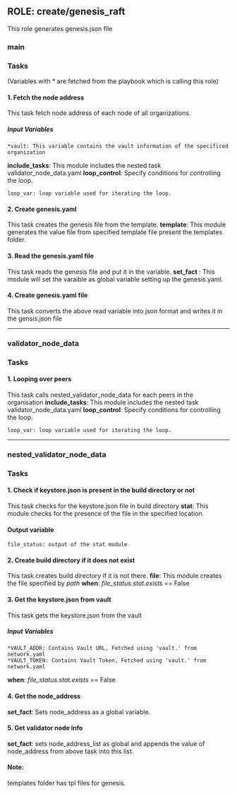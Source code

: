 [//]: # (##############################################################################################)
[//]: # (Copyright Accenture. All Rights Reserved.)
[//]: # (SPDX-License-Identifier: Apache-2.0)
[//]: # (##############################################################################################)

## ROLE: create/genesis_raft
This role generates genesis.json file

### main
### Tasks
(Variables with * are fetched from the playbook which is calling this role)
#### 1. Fetch the node address
This task fetch node address of each node of all organizations.
##### Input Variables
    *vault: This variable contains the vault information of the specificed organization
**include_tasks**: This module includes the nested task validator_node_data.yaml
**loop_control**: Specify conditions for controlling the loop.
                
    loop_var: loop variable used for iterating the loop.

#### 2. Create genesis.yaml
This task creates the genesis file from the template.
**template**: This module generates the value file from specified template file present the templates folder.

#### 3. Read the genesis.yaml file
This task reads the genesis file and put it in the variable.
**set_fact** : This module will set the varaible as global variable setting up the genesis.yaml.

#### 4. Create genesis.yaml file
This task converts the above read variable into json format and writes it in the gensis.json file

------------

### validator_node_data
### Tasks

#### 1. Looping over peers
This task calls nested_validator_node_data for each peers in the organisation
**include_tasks**: This module includes the nested task validator_node_data.yaml
**loop_control**: Specify conditions for controlling the loop.
                
    loop_var: loop variable used for iterating the loop.

-----------------

### nested_validator_node_data
### Tasks

#### 1. Check if keystore.json is present in the build directory or not
This task checks for the keystore.json file in build directory
**stat**: This module checks for the presence of the file in the specified location.
#### Output variable
    file_status: output of the stat module

#### 2. Create build directory if it does not exist
This task creates build directory if it is not there.
**file**: This module creates the file specified by *path*
**when**: *file_status.stat.exists* == False

#### 3. Get the keystore.json from vault
This task gets the keystore.json from the vault
##### Input Variables

    *VAULT_ADDR: Contains Vault URL, Fetched using 'vault.' from network.yaml
    *VAULT_TOKEN: Contains Vault Token, Fetched using 'vault.' from network.yaml
**when**: *file_status.stat.exists* == False

#### 4. Get the node_address
**set_fact**: Sets node_address as a global variable.

#### 5. Get validator node info
**set_fact**: sets node_address_list as global and appends the value of node_address from above task into this list.

#### Note:
 templates folder has tpl files for genesis.
